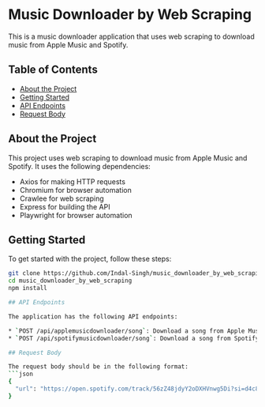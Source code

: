 # Music Downloader by Web Scraping

This is a music downloader application that uses web scraping to download music from Apple Music and Spotify.

## Table of Contents

* [About the Project](#about-the-project)
* [Getting Started](#getting-started)
* [API Endpoints](#api-endpoints)
* [Request Body](#request-body)

## About the Project

This project uses web scraping to download music from Apple Music and Spotify. It uses the following dependencies:

* Axios for making HTTP requests
* Chromium for browser automation
* Crawlee for web scraping
* Express for building the API
* Playwright for browser automation

## Getting Started

To get started with the project, follow these steps:

```bash
git clone https://github.com/Indal-Singh/music_downloader_by_web_scraping
cd music_downloader_by_web_scraping
npm install

## API Endpoints

The application has the following API endpoints:

* `POST /api/applemusicdownloader/song`: Download a song from Apple Music
* `POST /api/spotifymusicdownloader/song`: Download a song from Spotify

## Request Body

The request body should be in the following format:
```json
{
  "url": "https://open.spotify.com/track/56zZ48jdyY2oDXHVnwg5Di?si=d4c88779e7ff4015"
}